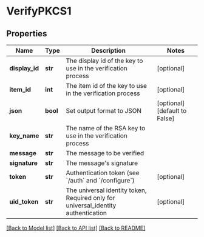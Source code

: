# VerifyPKCS1

## Properties
Name | Type | Description | Notes
------------ | ------------- | ------------- | -------------
**display_id** | **str** | The display id of the key to use in the verification process | [optional] 
**item_id** | **int** | The item id of the key to use in the verification process | [optional] 
**json** | **bool** | Set output format to JSON | [optional] [default to False]
**key_name** | **str** | The name of the RSA key to use in the verification process | 
**message** | **str** | The message to be verified | 
**signature** | **str** | The message&#39;s signature | 
**token** | **str** | Authentication token (see &#x60;/auth&#x60; and &#x60;/configure&#x60;) | [optional] 
**uid_token** | **str** | The universal identity token, Required only for universal_identity authentication | [optional] 

[[Back to Model list]](../README.md#documentation-for-models) [[Back to API list]](../README.md#documentation-for-api-endpoints) [[Back to README]](../README.md)


